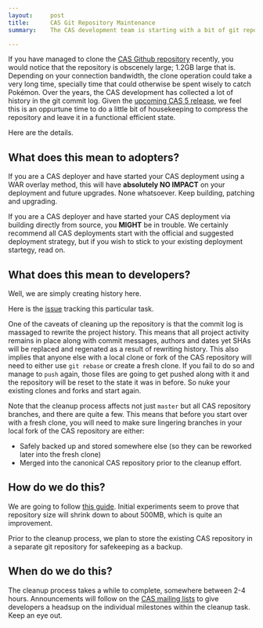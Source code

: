 ```yaml
---
layout:     post
title:      CAS Git Repository Maintenance
summary:    The CAS development team is starting with a bit of git repository housekeeping. Here is how and why.

---
```


If you have managed to clone the [CAS Github repository](https://github.com/apereo/cas) recently, you would notice that the repository is obscenely large; 1.2GB large that is. Depending on your connection bandwidth, the clone operation could take a very long time, specially time that could otherwise be spent wisely to catch Pokémon. Over the years, the CAS development has collected a lot of history in the git commit log. Given the [upcoming CAS 5 release](https://github.com/apereo/cas/milestones), we feel this is an oppurtune time to do a little bit of housekeeping to compress the repository and leave it in a functional efficient state. 

Here are the details. 

## What does this mean to adopters?

If you are a CAS deployer and have started your CAS deployment using a WAR overlay method, this will have **absolutely NO IMPACT** on your deployment and future upgrades. None whatsoever. Keep building, patching and upgrading. 

If you are a CAS deployer and have started your CAS deployment via building directly from source, you **MIGHT** be in trouble. We certainly recommend all CAS deployments start with the official and suggested deployment strategy, but if you wish to stick to your existing deployment startegy, read on. 

## What does this mean to developers?

Well, we are simply creating history here.

Here is the [issue](https://github.com/apereo/cas/issues/1814) tracking this particular task. 

One of the caveats of cleaning up the repository is that the commit log is massaged to rewrite the project history. This means that all project activity remains in place along with commit messages, authors and dates yet SHAs will be replaced and regenated as a result of rewriting history. This also implies that anyone else with a local clone or fork of the CAS repository will need to either use `git rebase` or create a fresh clone. If you fail to do so and manage to `push` again, those files are going to get pushed along with it and the repository will be reset to the state it was in before. So nuke your existing clones and forks and start again. 

Note that the cleanup process affects not just `master` but all CAS repository branches, and there are quite a few. This means that before you start over with a fresh clone, you will need to make sure lingering branches in your local fork of the CAS repository are either:

- Safely backed up and stored somewhere else (so they can be reworked later into the fresh clone)
- Merged into the canonical CAS repository prior to the cleanup effort. 

## How do we do this?

We are going to follow [this guide](http://stevelorek.com/how-to-shrink-a-git-repository.html). Initial experiments seem to prove that repository size will shrink down to about 500MB, which is quite an improvement. 

Prior to the cleanup process, we plan to store the existing CAS repository in a separate git repository for safekeeping as a backup.

## When do we do this?

The cleanup process takes a while to complete, somewhere between 2-4 hours. Announcements will follow on the [CAS mailing lists](https://apereo.github.io/cas/Mailing-Lists.html) to give developers a headsup on the individual milestones within the cleanup task. Keep an eye out. 
